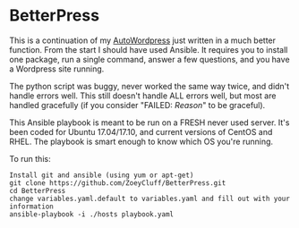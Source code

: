# BetterPress

This is a continuation of my [AutoWordpress](https://github.com/ZoeyCluff/AutoWordpress) just written in a much better function. From the start I should have used Ansible. It requires you to install one package, run a single command, answer a few questions, and you have a Wordpress site running.

The python script was buggy, never worked the same way twice, and didn't handle errors well. This still doesn't handle ALL errors well, but most are handled gracefully (if you consider "FAILED: *Reason*" to be graceful).

This Ansible playbook is meant to be run on a FRESH never used server. It's been coded for Ubuntu 17.04/17.10, and current versions of CentOS and RHEL. The playbook is smart enough to know which OS you're running.

To run this:
```
Install git and ansible (using yum or apt-get)
git clone https://github.com/ZoeyCluff/BetterPress.git
cd BetterPress
change variables.yaml.default to variables.yaml and fill out with your information
ansible-playbook -i ./hosts playbook.yaml

```
